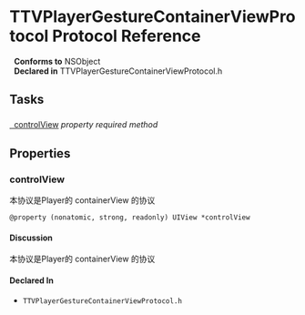 # TTVPlayerGestureContainerViewProtocol Protocol Reference

&nbsp;&nbsp;**Conforms to** NSObject  
&nbsp;&nbsp;**Declared in** TTVPlayerGestureContainerViewProtocol.h  

## Tasks

### 

[&nbsp;&nbsp;controlView](#//api/name/controlView) *property* *required method*

## Properties

<a name="//api/name/controlView" title="controlView"></a>
### controlView

本协议是Player的 containerView 的协议

`@property (nonatomic, strong, readonly) UIView *controlView`

#### Discussion
本协议是Player的 containerView 的协议

#### Declared In
* `TTVPlayerGestureContainerViewProtocol.h`

